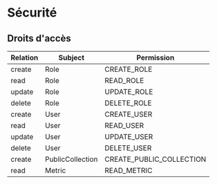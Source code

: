 # Sécurité

## Droits d'accès

| Relation | Subject          | Permission               |
| -------- | ---------------- | ------------------------ |
| create   | Role             | CREATE_ROLE              |
| read     | Role             | READ_ROLE                |
| update   | Role             | UPDATE_ROLE              |
| delete   | Role             | DELETE_ROLE              |
| create   | User             | CREATE_USER              |
| read     | User             | READ_USER                |
| update   | User             | UPDATE_USER              |
| delete   | User             | DELETE_USER              |
| create   | PublicCollection | CREATE_PUBLIC_COLLECTION |
| read     | Metric           | READ_METRIC              |
